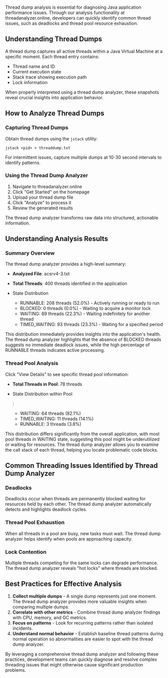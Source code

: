 Thread dump analysis is essential for diagnosing Java application performance issues. Through our analysis functionality at threadanalyzer.online, developers can quickly identify common thread issues, such as deadlocks and thread pool resource exhaustion.

## Understanding Thread Dumps

A thread dump captures all active threads within a Java Virtual Machine at a specific moment. Each thread entry contains:

- Thread name and ID
- Current execution state
- Stack trace showing execution path
- Lock information

When properly interpreted using a thread dump analyzer, these snapshots reveal crucial insights into application behavior.

## How to Analyze Thread Dumps

### Capturing Thread Dumps

Obtain thread dumps using the `jstack` utility:

```
jstack <pid> > threaddump.txt
```

For intermittent issues, capture multiple dumps at 10-30 second intervals to identify patterns.

### Using the Thread Dump Analyzer

1. Navigate to threadanalyzer.online
2. Click "Get Started" on the homepage
3. Upload your thread dump file
4. Click "Analyze" to process it
5. Review the generated results

The thread dump analyzer transforms raw data into structured, actionable information.

## Understanding Analysis Results

### Summary Overview

The thread dump analyzer provides a high-level summary:

- **Analyzed File**: acsrv4-3.txt

- **Total Threads**: 400 threads identified in the application

- State Distribution

  - RUNNABLE: 208 threads (52.0%) - Actively running or ready to run
  - BLOCKED: 0 threads (0.0%) - Waiting to acquire a monitor lock
  - WAITING: 89 threads (22.3%) - Waiting indefinitely for another thread
  - TIMED_WAITING: 93 threads (23.3%) - Waiting for a specified period

This distribution immediately provides insights into the application's health. The thread dump analyzer highlights that the absence of BLOCKED threads suggests no immediate deadlock issues, while the high percentage of RUNNABLE threads indicates active processing.

### Thread Pool Analysis

Click "View Details" to see specific thread pool information:

- **Total Threads in Pool**: 78 threads

- State Distribution within Pool

  :

  - WAITING: 64 threads (82.1%)
  - TIMED_WAITING: 11 threads (14.1%)
  - RUNNABLE: 3 threads (3.8%)

This distribution differs significantly from the overall application, with most pool threads in WAITING state, suggesting this pool might be underutilized or waiting for resources. The thread dump analyzer allows you to examine the call stack of each thread, helping you locate problematic code blocks.

## Common Threading Issues Identified by Thread Dump Analyzer

### Deadlocks

Deadlocks occur when threads are permanently blocked waiting for resources held by each other. The thread dump analyzer automatically detects and highlights deadlock cycles.

### Thread Pool Exhaustion

When all threads in a pool are busy, new tasks must wait. The thread dump analyzer helps identify when pools are approaching capacity.

### Lock Contention

Multiple threads competing for the same locks can degrade performance. The thread dump analyzer reveals "hot locks" where threads are blocked.

## Best Practices for Effective Analysis

1. **Collect multiple dumps** - A single dump represents just one moment. The thread dump analyzer provides more valuable insights when comparing multiple dumps.
2. **Correlate with other metrics** - Combine thread dump analyzer findings with CPU, memory, and GC metrics.
3. **Focus on patterns** - Look for recurring patterns rather than isolated incidents.
4. **Understand normal behavior** - Establish baseline thread patterns during normal operation so abnormalities are easier to spot with the thread dump analyzer.

By leveraging a comprehensive thread dump analyzer and following these practices, development teams can quickly diagnose and resolve complex threading issues that might otherwise cause significant production problems.